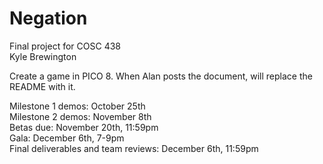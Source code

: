 # Negation
Final project for COSC 438  
Kyle Brewington  

Create a game in PICO 8. When Alan posts the document, will replace the README with it.

Milestone 1 demos: October 25th  
Milestone 2 demos: November 8th  
Betas due: November 20th, 11:59pm  
Gala: December 6th, 7-9pm  
Final deliverables and team reviews: December 6th, 11:59pm
